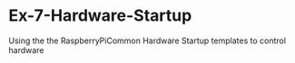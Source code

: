 # Ex-7-Hardware-Startup

Using the the RaspberryPiCommon Hardware Startup templates to control hardware
